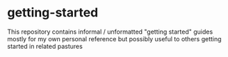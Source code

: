 # getting-started
This repository contains informal / unformatted "getting started" guides mostly for my own personal reference but possibly useful to others getting started in related pastures